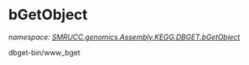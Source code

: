 ﻿# bGetObject
_namespace: [SMRUCC.genomics.Assembly.KEGG.DBGET.bGetObject](./index.md)_

dbget-bin/www_bget




